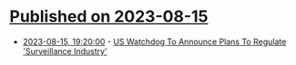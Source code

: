 # [Published on 2023-08-15](index.md)

* [2023-08-15, 19:20:00](https://news.slashdot.org/story/23/08/15/1911246/us-watchdog-to-announce-plans-to-regulate-surveillance-industry?utm_source=rss1.0mainlinkanon&utm_medium=feed) - [US Watchdog To Announce Plans To Regulate 'Surveillance Industry'](https://news.slashdot.org/story/23/08/15/1911246/us-watchdog-to-announce-plans-to-regulate-surveillance-industry?utm_source=rss1.0mainlinkanon&utm_medium=feed)
